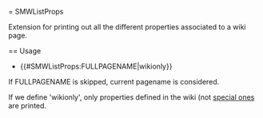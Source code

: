 = SMWListProps

Extension for printing out all the different properties associated to a wiki page.

== Usage

* {{#SMWListProps:FULLPAGENAME|wikionly}}

If FULLPAGENAME is skipped, current pagename is considered.

If we define 'wikionly', only properties defined in the wiki (not [special ones](http://semantic-mediawiki.org/wiki/Help:Special_properties) are printed.


